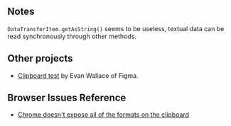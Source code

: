 ## Notes

`DataTransferItem.getAsString()` seems to be useless, textual data can be read synchronously through other methods.

## Other projects

* [Clipboard test](http://madebyevan.com/clipboard-test/) by Evan Wallace of Figma.

## Browser Issues Reference

* [Chrome doesn't expose all of the formats on the clipboard](https://bugs.chromium.org/p/chromium/issues/detail?id=487266)